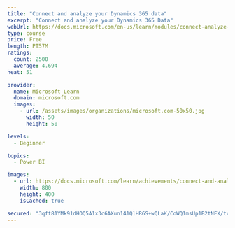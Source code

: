 ```yaml
---
title: "Connect and analyze your Dynamics 365 data​"
excerpt: "Connect and analyze your Dynamics 365 Data​"
webUrl: https://docs.microsoft.com/en-us/learn/modules/connect-analyze-dynamics-365-data/
type: course
price: Free
length: PT57M
ratings:
  count: 2500
  average: 4.694
heat: 51

provider:
  name: Microsoft Learn
  domain: microsoft.com
  images:
    - url: /assets/images/organizations/microsoft.com-50x50.jpg
      width: 50
      height: 50

levels:
  - Beginner

topics:
  - Power BI

images:
  - url: https://docs.microsoft.com/learn/achievements/connect-and-analyze-your-microsoft-dynamics-365-data-social.png
    width: 800
    height: 400
    isCached: true

secured: "3qft81YMk91dHOQ5A1x3c6AXun141QlHR6S+wQLaK/CoWQ1msUp1B2tNFX/tcILEmSHjQiwIslz4eXBzmiyZbHlp4I6Q+qwnUxbiOx0uWTmImVQ85CaeGcGL2av4rkDJ82CuUhp83pjaZ/KPyYtbze3o3jwaNOCaD43Pw+ZHi+7ZiFrCzM3tpTjyraspKnFvCcmUBa9gWQ2w0n2T3O/yjWsxTrnEpSCGXOS3sgKyVViXyxi4xAMoZ+XytLIP3T19f9ewNf/X19S7aZWhs2B0DIbpMAlPrEqM2mRmJMR0eKE/4fbh46P2V5K1mFTP+4l0HbIejYg10h+KR7gFoNezHJwtfPdAbh0zh93wl1r+iJ51Byr13g8dexiQfuOBYsqZeAnHnj44JjRyZi26MtajYPEQSE9aPyok9r6MEEyjG+w=;DOP9KbmbAFp3QfYji0xUqw=="
---
```


